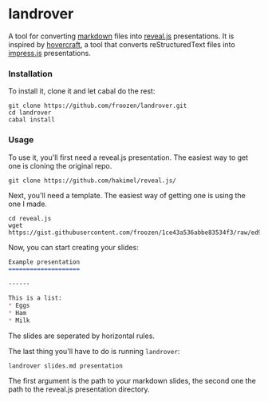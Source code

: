 landrover
=========

A tool for converting [markdown][markdown] files into [reveal.js][reveal_js] presentations.
It is inspired by [hovercraft][hovercraft], a tool that converts reStructuredText files into
[impress.js][impress_js] presentations.

### Installation
To install it, clone it and let cabal do the rest:

```
git clone https://github.com/froozen/landrover.git
cd landrover
cabal install
```

### Usage
To use it, you'll first need a reveal.js presentation. The easiest way to get one is cloning
the original repo.

```
git clone https://github.com/hakimel/reveal.js/
```

Next, you'll need a template. The easiest way of getting one is using the one I made.
```
cd reveal.js
wget https://gist.githubusercontent.com/froozen/1ce43a536abbe83534f3/raw/ed990d20d459e9ee53bd3c3f178f0d3d093e4fbe/template.html
```

Now, you can start creating your slides:
```markdown
Example presentation
====================

------

This is a list:
* Eggs
* Ham
* Milk
```

The slides are seperated by horizontal rules.

The last thing you'll have to do is running `landrover`:
```
landrover slides.md presentation
```

The first argument is the path to your markdown slides, the second one the path to the reveal.js
presentation directory.

[markdown]: https://github.com/adam-p/markdown-here/wiki/Markdown-Cheatsheet
[reveal_js]: https://github.com/hakimel/reveal.js/
[hovercraft]: https://github.com/regebro/hovercraft
[impress_js]: https://github.com/bartaz/impress.js/
